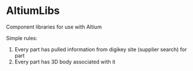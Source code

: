 AltiumLibs
==========

Component libraries for use with Altium

Simple rules: 

1.  Every part has pulled information from digikey site (supplier search) for part
2.  Every part has 3D body associated with it
